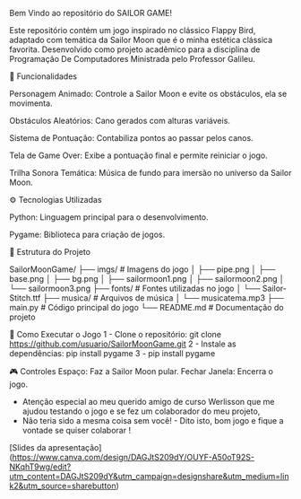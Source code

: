 Bem Vindo ao repositório do SAILOR GAME!

Este repositório contém um jogo inspirado no clássico Flappy Bird, adaptado com temática da Sailor Moon que é o minha estética clássica favorita. 
Desenvolvido como projeto acadêmico para a disciplina de Programação De Computadores Ministrada pelo Professor Galileu.

📌 Funcionalidades

Personagem Animado: Controle a Sailor Moon e evite os obstáculos, ela se movimenta.

Obstáculos Aleatórios: Cano gerados com alturas variáveis.

Sistema de Pontuação: Contabiliza pontos ao passar pelos canos.

Tela de Game Over: Exibe a pontuação final e permite reiniciar o jogo.

Trilha Sonora Temática: Música de fundo para imersão no universo da Sailor Moon.

⚙️ Tecnologias Utilizadas

Python: Linguagem principal para o desenvolvimento.

Pygame: Biblioteca para criação de jogos.

📂 Estrutura do Projeto

SailorMoonGame/
├── imgs/                     # Imagens do jogo
│   ├── pipe.png
│   ├── base.png
│   ├── bg.png
│   ├── sailormoon1.png
│   ├── sailormoon2.png
│   └── sailormoon3.png
├── fonts/                    # Fontes utilizadas no jogo
│   └── Sailor-Stitch.ttf
├── musica/                   # Arquivos de música
│   └── musicatema.mp3
├── main.py                   # Código principal do jogo
└── README.md                 # Documentação do projeto


🚀 Como Executar o Jogo
1 - Clone o repositório: git clone https://github.com/usuario/SailorMoonGame.git
2 - Instale as dependências: pip install pygame
3 - pip install pygame

🎮 Controles
Espaço: Faz a Sailor Moon pular.
Fechar Janela: Encerra o jogo.

- Atenção especial ao meu querido amigo de curso Werlisson que me ajudou testando o jogo e se fez um colaborador do meu projeto,
- Não teria sido a mesma coisa sem você! -
Dito isto, bom jogo e fique a vontade se quiser colaborar !

[Slides da apresentação] (https://www.canva.com/design/DAGJtS209dY/OUYF-A50oT92S-NKqhT9wg/edit?utm_content=DAGJtS209dY&utm_campaign=designshare&utm_medium=link2&utm_source=sharebutton)
